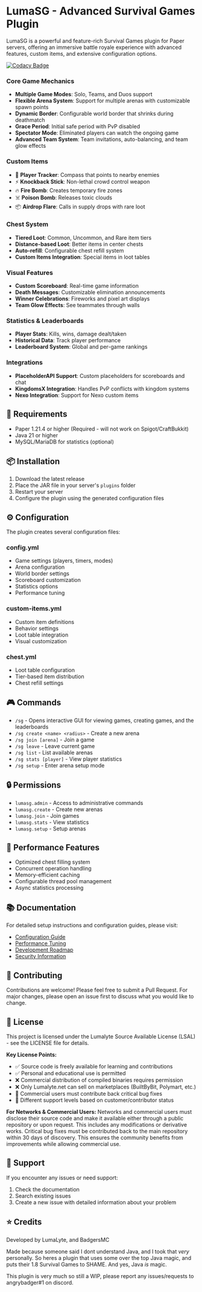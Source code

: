 # LumaSG - Advanced Survival Games Plugin

LumaSG is a powerful and feature-rich Survival Games plugin for Paper servers, offering an immersive battle royale experience with advanced features, custom items, and extensive configuration options.

[![Codacy Badge](https://app.codacy.com/project/badge/Grade/079f7794fb864d5b879febbed82a4ebe)](https://app.codacy.com/gh/BadgersMC/LumaSG/dashboard?utm_source=gh&utm_medium=referral&utm_content=&utm_campaign=Badge_grade)

### Core Game Mechanics
- **Multiple Game Modes**: Solo, Teams, and Duos support
- **Flexible Arena System**: Support for multiple arenas with customizable spawn points
- **Dynamic Border**: Configurable world border that shrinks during deathmatch
- **Grace Period**: Initial safe period with PvP disabled
- **Spectator Mode**: Eliminated players can watch the ongoing game
- **Advanced Team System**: Team invitations, auto-balancing, and team glow effects

### Custom Items
- 🎯 **Player Tracker**: Compass that points to nearby enemies
- ⚡ **Knockback Stick**: Non-lethal crowd control weapon
- 🔥 **Fire Bomb**: Creates temporary fire zones
- ☠️ **Poison Bomb**: Releases toxic clouds
- 📦 **Airdrop Flare**: Calls in supply drops with rare loot

### Chest System
- **Tiered Loot**: Common, Uncommon, and Rare item tiers
- **Distance-based Loot**: Better items in center chests
- **Auto-refill**: Configurable chest refill system
- **Custom Items Integration**: Special items in loot tables

### Visual Features
- **Custom Scoreboard**: Real-time game information
- **Death Messages**: Customizable elimination announcements
- **Winner Celebrations**: Fireworks and pixel art displays
- **Team Glow Effects**: See teammates through walls

### Statistics & Leaderboards
- **Player Stats**: Kills, wins, damage dealt/taken
- **Historical Data**: Track player performance
- **Leaderboard System**: Global and per-game rankings

### Integrations
- **PlaceholderAPI Support**: Custom placeholders for scoreboards and chat
- **KingdomsX Integration**: Handles PvP conflicts with kingdom systems
- **Nexo Integration**: Support for Nexo custom items

## 🔧 Requirements

- Paper 1.21.4 or higher (Required - will not work on Spigot/CraftBukkit)
- Java 21 or higher
- MySQL/MariaDB for statistics (optional)

## 📦 Installation

1. Download the latest release
2. Place the JAR file in your server's `plugins` folder
3. Restart your server
4. Configure the plugin using the generated configuration files

## ⚙️ Configuration

The plugin creates several configuration files:

### config.yml
- Game settings (players, timers, modes)
- Arena configuration
- World border settings
- Scoreboard customization
- Statistics options
- Performance tuning

### custom-items.yml
- Custom item definitions
- Behavior settings
- Loot table integration
- Visual customization

### chest.yml
- Loot table configuration
- Tier-based item distribution
- Chest refill settings

## 🎮 Commands

- `/sg` - Opens interactive GUI for viewing games, creating games, and the leaderboards
- `/sg create <name> <radius>` - Create a new arena
- `/sg join [arena]` - Join a game
- `/sg leave` - Leave current game
- `/sg list` - List available arenas
- `/sg stats [player]` - View player statistics
- `/sg setup` - Enter arena setup mode

## 🔒 Permissions

- `lumasg.admin` - Access to administrative commands
- `lumasg.create` - Create new arenas
- `lumasg.join` - Join games
- `lumasg.stats` - View statistics
- `lumasg.setup` - Setup arenas

## 🌟 Performance Features

- Optimized chest filling system
- Concurrent operation handling
- Memory-efficient caching
- Configurable thread pool management
- Async statistics processing

## 📚 Documentation

For detailed setup instructions and configuration guides, please visit:
- [Configuration Guide](./CODE_QUALITY_ANALYSIS.md)
- [Performance Tuning](./PERFORMANCE_IMPROVEMENTS.md)
- [Development Roadmap](./DEVELOPMENT_ROADMAP.md)
- [Security Information](./SECURITY.md)

## 🤝 Contributing

Contributions are welcome! Please feel free to submit a Pull Request. For major changes, please open an issue first to discuss what you would like to change.

## 📄 License

This project is licensed under the Lumalyte Source Available License (LSAL) - see the LICENSE file for details.

**Key License Points:**
- ✅ Source code is freely available for learning and contributions
- ✅ Personal and educational use is permitted
- ❌ Commercial distribution of compiled binaries requires permission
- ❌ Only Lumalyte.net can sell on marketplaces (BuiltByBit, Polymart, etc.)
- 🔄 Commercial users must contribute back critical bug fixes
- 💬 Different support levels based on customer/contributor status

**For Networks & Commercial Users:**
Networks and commercial users must disclose their source code and make it available either through a public repository or upon request. This includes any modifications or derivative works. Critical bug fixes must be contributed back to the main repository within 30 days of discovery. This ensures the community benefits from improvements while allowing commercial use.

## 🐛 Support

If you encounter any issues or need support:
1. Check the documentation
2. Search existing issues
3. Create a new issue with detailed information about your problem

## ⭐ Credits

Developed by LumaLyte, and BadgersMC

Made because someone said I dont understand Java, and I took that *very* personally. So heres a plugin that uses some over the top Java magic, and puts their 1.8 Survival Games to SHAME. And yes, Java *is* magic.

This plugin is very much so still a WIP, please report any issues/requests to angrybadger#1 on discord.

